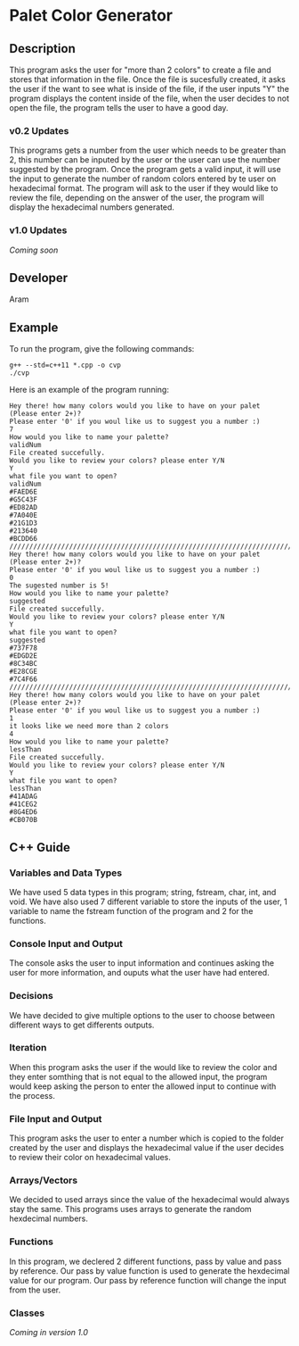 # Palet Color Generator 

## Description

This program asks the user for "more than 2 colors" to create a file and stores that information in the file. Once the file is sucesfully created, it asks the user if the want to see what is inside of the file, if the user inputs "Y" the program displays the content inside of the file, when the user decides to not open the file,  the program tells the user to have a good day. 

### v0.2 Updates

This programs gets a number from the user which needs to be greater than 2, this number can be inputed by the user or the user can use the number suggested by the program. Once the program gets a valid input, it will use the input to generate the number of random colors entered by te user on hexadecimal format. The program will ask to the user if they would like to review the file, depending on the answer of the user, the program will display the hexadecimal numbers generated. 

### v1.0 Updates

*Coming soon*


## Developer

Aram

## Example

To run the program, give the following commands:

```
g++ --std=c++11 *.cpp -o cvp
./cvp
```

Here is an example of the program running:

```
Hey there! how many colors would you like to have on your palet (Please enter 2+)?
Please enter '0' if you woul like us to suggest you a number :)
7
How would you like to name your palette?
validNum
File created succefully.
Would you like to review your colors? please enter Y/N
Y
what file you want to open?
validNum 
#FAED6E
#G5C43F
#ED82AD
#7A040E
#21G1D3
#213640
#BCDD66
////////////////////////////////////////////////////////////////////////////////////
Hey there! how many colors would you like to have on your palet (Please enter 2+)?
Please enter '0' if you woul like us to suggest you a number :)
0
The sugested number is 5!
How would you like to name your palette?
suggested
File created succefully.
Would you like to review your colors? please enter Y/N
Y
what file you want to open?
suggested
#737F78
#EDGD2E
#8C34BC
#E28CGE
#7C4F66
////////////////////////////////////////////////////////////////////////////////////
Hey there! how many colors would you like to have on your palet (Please enter 2+)?
Please enter '0' if you woul like us to suggest you a number :)
1
it looks like we need more than 2 colors
4
How would you like to name your palette?
lessThan
File created succefully.
Would you like to review your colors? please enter Y/N
Y
what file you want to open?
lessThan
#41ADAG
#41CEG2
#8G4ED6
#CB070B

```

## C++ Guide

### Variables and Data Types

We have used 5 data types in this program; string, fstream, char, int, and void. We have also used 7 different variable to store the inputs of the user, 1 variable to name the fstream function of the program and 2 for the functions.

### Console Input and Output

The console asks the user to input information and continues asking the user for more information, and ouputs what the user have had entered.

### Decisions

We have decided to give multiple options to the user to choose between different ways to get differents outputs. 

### Iteration

When this program asks the user if the would like to review the color and they enter somthing that is not equal to the allowed input, the program would keep asking the person to enter the allowed input to continue with the process.

### File Input and Output

This program asks the user to enter a number which is copied to the folder created by the user and displays the hexadecimal value if the user decides to review their color on hexadecimal values.

### Arrays/Vectors

We decided to used arrays since the value of the hexadecimal would always stay the same. This programs uses arrays to generate the random hexdecimal numbers.

### Functions

In this program, we declered 2 different functions, pass by value and pass by reference. Our pass by value function is used to generate the hexdecimal value for our program. Our pass by reference function will change the input from the user.

### Classes

*Coming in version 1.0*
